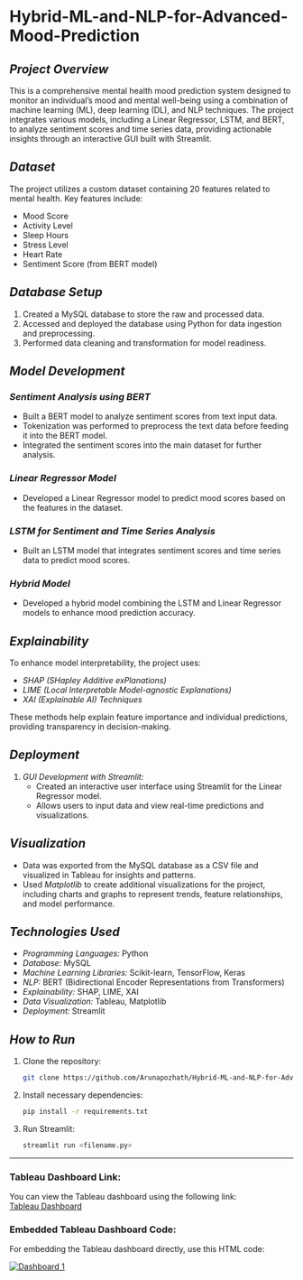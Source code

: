 
# Hybrid-ML-and-NLP-for-Advanced-Mood-Prediction

## *Project Overview*
This is a comprehensive mental health mood prediction system designed to monitor an individual’s mood and mental well-being using a combination of machine learning (ML), deep learning (DL), and NLP techniques. The project integrates various models, including a Linear Regressor, LSTM, and BERT, to analyze sentiment scores and time series data, providing actionable insights through an interactive GUI built with Streamlit.

## *Dataset*
The project utilizes a custom dataset containing 20 features related to mental health. Key features include:
- Mood Score
- Activity Level
- Sleep Hours
- Stress Level
- Heart Rate
- Sentiment Score (from BERT model)

## *Database Setup*
1. Created a MySQL database to store the raw and processed data.
2. Accessed and deployed the database using Python for data ingestion and preprocessing.
3. Performed data cleaning and transformation for model readiness.

## *Model Development*
### *Sentiment Analysis using BERT*
- Built a BERT model to analyze sentiment scores from text input data.
- Tokenization was performed to preprocess the text data before feeding it into the BERT model.
- Integrated the sentiment scores into the main dataset for further analysis.

### *Linear Regressor Model*
- Developed a Linear Regressor model to predict mood scores based on the features in the dataset.

### *LSTM for Sentiment and Time Series Analysis*
- Built an LSTM model that integrates sentiment scores and time series data to predict mood scores.

### *Hybrid Model*
- Developed a hybrid model combining the LSTM and Linear Regressor models to enhance mood prediction accuracy.

## *Explainability*
To enhance model interpretability, the project uses:
- *SHAP (SHapley Additive exPlanations)*
- *LIME (Local Interpretable Model-agnostic Explanations)*
- *XAI (Explainable AI) Techniques*

These methods help explain feature importance and individual predictions, providing transparency in decision-making.

## *Deployment*
1. *GUI Development with Streamlit:*
   - Created an interactive user interface using Streamlit for the Linear Regressor model.
   - Allows users to input data and view real-time predictions and visualizations.

## *Visualization*
- Data was exported from the MySQL database as a CSV file and visualized in Tableau for insights and patterns.
- Used *Matplotlib* to create additional visualizations for the project, including charts and graphs to represent trends, feature relationships, and model performance.

## *Technologies Used*
- *Programming Languages:* Python
- *Database:* MySQL
- *Machine Learning Libraries:* Scikit-learn, TensorFlow, Keras
- *NLP:* BERT (Bidirectional Encoder Representations from Transformers)
- *Explainability:* SHAP, LIME, XAI
- *Data Visualization:* Tableau, Matplotlib
- *Deployment:* Streamlit

## *How to Run*
1. Clone the repository:
  
   ```bash
   git clone https://github.com/Arunapozhath/Hybrid-ML-and-NLP-for-Advanced-Mood-Prediction.git
   ```

2. Install necessary dependencies:
    
   ```bash
   pip install -r requirements.txt
   ```

3. Run Streamlit:

   ```bash
   streamlit run <filename.py>
   ```

---

### Tableau Dashboard Link:
You can view the Tableau dashboard using the following link:  
[Tableau Dashboard](https://public.tableau.com/views/Dashboard_17316914384510/Dashboard1?:language=en-US&publish=yes&:sid=&:redirect=auth&:display_count=n&:origin=viz_share_link)

### Embedded Tableau Dashboard Code:
For embedding the Tableau dashboard directly, use this HTML code:


<div class='tableauPlaceholder' id='viz1731691495159' style='position: relative'>
    <noscript>
        <a href='#'>
            <img alt='Dashboard 1' src='https://public.tableau.com/static/images/Da/Dashboard_17316914384510/Dashboard1/1_rss.png' style='border: none'/>
        </a>
    </noscript>
    <object class='tableauViz' style='display:none;'>
        <param name='host_url' value='https%3A%2F%2Fpublic.tableau.com%2F' />
        <param name='embed_code_version' value='3' />
        <param name='site_root' value='' />
        <param name='name' value='Dashboard_17316914384510/Dashboard1' />
        <param name='tabs' value='no' />
        <param name='toolbar' value='yes' />
        <param name='static_image' value='https://public.tableau.com/static/images/Da/Dashboard_17316914384510/Dashboard1/1.png' />
        <param name='animate_transition' value='yes' />
        <param name='display_static_image' value='yes' />
        <param name='display_spinner' value='yes' />
        <param name='display_overlay' value='yes' />
        <param name='display_count' value='yes' />
        <param name='language' value='en-US' />
        <param name='filter' value='publish=yes' />
    </object>
</div>
<script type='text/javascript'>
    var divElement = document.getElementById('viz1731691495159');
    var vizElement = divElement.getElementsByTagName('object')[0];
    if ( divElement.offsetWidth > 800 ) {
        vizElement.style.width='100%';
        vizElement.style.height=(divElement.offsetWidth*0.75)+'px';
    } else if ( divElement.offsetWidth > 500 ) {
        vizElement.style.width='100%';
        vizElement.style.height=(divElement.offsetWidth*0.75)+'px';
    } else {
        vizElement.style.width='100%';
        vizElement.style.height='1627px';
    }
    var scriptElement = document.createElement('script');
    scriptElement.src = 'https://public.tableau.com/javascripts/api/viz_v1.js';
    vizElement.parentNode.insertBefore(scriptElement, vizElement);
</script>

